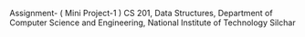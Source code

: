 Assignment- ( Mini Project-1 )
CS 201, 
Data Structures, 
Department of Computer Science and Engineering, 
National Institute of Technology Silchar
